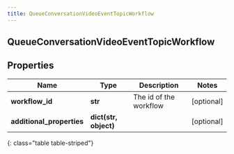 ```yaml
---
title: QueueConversationVideoEventTopicWorkflow
---
```

## QueueConversationVideoEventTopicWorkflow

## Properties

|Name | Type | Description | Notes|
|------------ | ------------- | ------------- | -------------|
| **workflow_id** | **str** | The id of the workflow | [optional] |
| **additional_properties** | **dict(str, object)** |  | [optional] |
{: class="table table-striped"}


